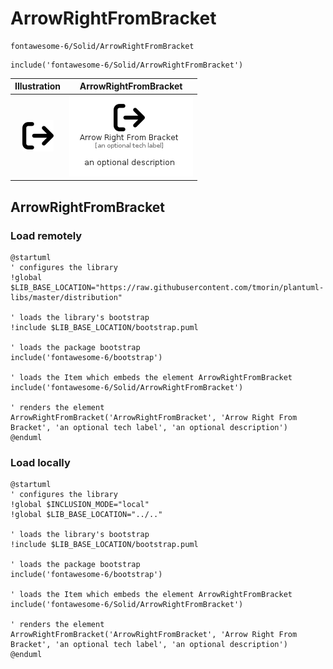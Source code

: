 # ArrowRightFromBracket


```text
fontawesome-6/Solid/ArrowRightFromBracket
```

```text
include('fontawesome-6/Solid/ArrowRightFromBracket')
```



| Illustration | ArrowRightFromBracket |
| :---: | :---: |
| ![illustration for Illustration](../../fontawesome-6/Solid/ArrowRightFromBracket.png) | ![illustration for ArrowRightFromBracket](../../fontawesome-6/Solid/ArrowRightFromBracket.Local.png) |




## ArrowRightFromBracket

### Load remotely
```plantuml
@startuml
' configures the library
!global $LIB_BASE_LOCATION="https://raw.githubusercontent.com/tmorin/plantuml-libs/master/distribution"

' loads the library's bootstrap
!include $LIB_BASE_LOCATION/bootstrap.puml

' loads the package bootstrap
include('fontawesome-6/bootstrap')

' loads the Item which embeds the element ArrowRightFromBracket
include('fontawesome-6/Solid/ArrowRightFromBracket')

' renders the element
ArrowRightFromBracket('ArrowRightFromBracket', 'Arrow Right From Bracket', 'an optional tech label', 'an optional description')
@enduml
```

### Load locally
```plantuml
@startuml
' configures the library
!global $INCLUSION_MODE="local"
!global $LIB_BASE_LOCATION="../.."

' loads the library's bootstrap
!include $LIB_BASE_LOCATION/bootstrap.puml

' loads the package bootstrap
include('fontawesome-6/bootstrap')

' loads the Item which embeds the element ArrowRightFromBracket
include('fontawesome-6/Solid/ArrowRightFromBracket')

' renders the element
ArrowRightFromBracket('ArrowRightFromBracket', 'Arrow Right From Bracket', 'an optional tech label', 'an optional description')
@enduml
```

